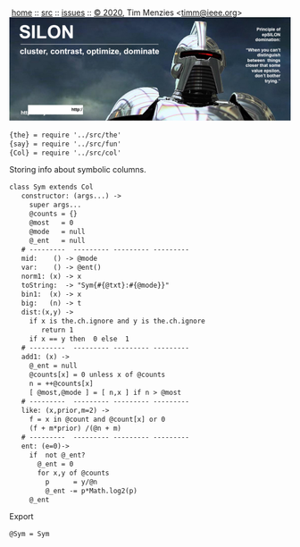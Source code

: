 <a name=top></a><p>       
&nbsp;[home](http://git.io/silon) ::
[src](https://github.com/timm/silon/raw/master/src) ::
[issues](http://git.io/silon) ::
<a href="https://github.com/timm/silon/raw/master/raw/master/LICENSE.md">&copy; 2020</a>,
Tim Menzies
<<a href="mailto:timm@ieee.org">timm&commat;ieee.org</a>>
<br>
[<img width=900 src="https://github.com/timm/silon/raw/master/etc/img/banner.jpg">](http://git.io/silon)<br>


    {the} = require '../src/the'
    {say} = require '../src/fun'
    {Col} = require '../src/col'

Storing info about symbolic  columns.

    class Sym extends Col
       constructor: (args...) ->
         super args...
         @counts = {}
         @most   = 0
         @mode   = null
         @_ent   = null
       # ---------  --------- --------- ---------
       mid:    () -> @mode
       var:    () -> @ent()
       norm1: (x) -> x
       toString:  -> "Sym{#{@txt}:#{@mode}}"
       bin1:  (x) -> x
       big:   (n) -> t
       dist:(x,y) ->
         if x is the.ch.ignore and y is the.ch.ignore
            return 1
         if x == y then  0 else  1
       # ---------  --------- --------- ---------
       add1: (x) ->
         @_ent = null
         @counts[x] = 0 unless x of @counts
         n = ++@counts[x]
         [ @most,@mode ] = [ n,x ] if n > @most
       # ---------  --------- --------- ---------
       like: (x,prior,m=2) ->
         f = x in @count and @count[x] or 0
         (f + m*prior) /(@n + m)
       # ---------  --------- --------- ---------
       ent: (e=0)->
         if  not @_ent?
           @_ent = 0
           for x,y of @counts
             p      = y/@n
             @_ent -= p*Math.log2(p)
         @_ent

Export

    @Sym = Sym
